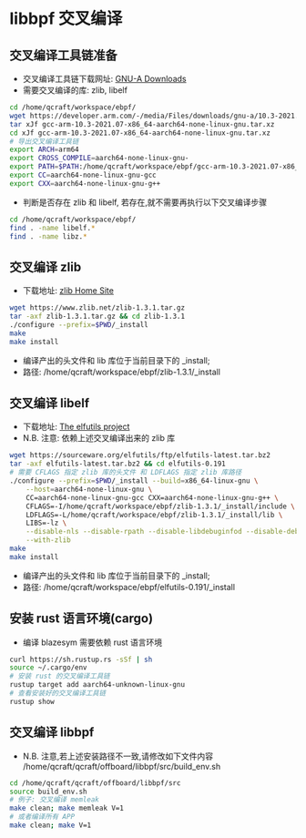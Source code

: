 # libbpf 交叉编译

## 交叉编译工具链准备

- 交叉编译工具链下载网址: [GNU-A Downloads](https://developer.arm.com/downloads/-/gnu-a)
- 需要交叉编译的库: zlib, libelf

```bash
cd /home/qcraft/workspace/ebpf/
wget https://developer.arm.com/-/media/Files/downloads/gnu-a/10.3-2021.07/binrel/gcc-arm-10.3-2021.07-x86_64-aarch64-none-linux-gnu.tar.xz
tar xJf gcc-arm-10.3-2021.07-x86_64-aarch64-none-linux-gnu.tar.xz
cd xJf gcc-arm-10.3-2021.07-x86_64-aarch64-none-linux-gnu.tar.xz
# 导出交叉编译工具链
export ARCH=arm64
export CROSS_COMPILE=aarch64-none-linux-gnu-
export PATH=$PATH:/home/qcraft/workspace/ebpf/gcc-arm-10.3-2021.07-x86_64-aarch64-none-linux-gnu/bin
export CC=aarch64-none-linux-gnu-gcc
export CXX=aarch64-none-linux-gnu-g++
```

- 判断是否存在 zlib 和 libelf, 若存在,就不需要再执行以下交叉编译步骤

```bash
cd /home/qcraft/workspace/ebpf/
find . -name libelf.*
find . -name libz.*
```

## 交叉编译 zlib

- 下载地址: [zlib Home Site](https://www.zlib.net/)

```bash
wget https://www.zlib.net/zlib-1.3.1.tar.gz
tar -axf zlib-1.3.1.tar.gz && cd zlib-1.3.1
./configure --prefix=$PWD/_install
make
make install
```

- 编译产出的头文件和 lib 库位于当前目录下的 \_install;
- 路径: /home/qcraft/workspace/ebpf/zlib-1.3.1/\_install

## 交叉编译 libelf

- 下载地址: [The elfutils project](https://sourceware.org/elfutils/)
- N.B. 注意: 依赖上述交叉编译出来的 zlib 库

```bash
wget https://sourceware.org/elfutils/ftp/elfutils-latest.tar.bz2
tar -axf elfutils-latest.tar.bz2 && cd elfutils-0.191
# 需要 CFLAGS 指定 zlib 库的头文件 和 LDFLAGS 指定 zlib 库路径
./configure --prefix=$PWD/_install --build=x86_64-linux-gnu \
	--host=aarch64-none-linux-gnu \
    CC=aarch64-none-linux-gnu-gcc CXX=aarch64-none-linux-gnu-g++ \
    CFLAGS=-I/home/qcraft/workspace/ebpf/zlib-1.3.1/_install/include \
    LDFLAGS=-L/home/qcraft/workspace/ebpf/zlib-1.3.1/_install/lib \
    LIBS=-lz \
    --disable-nls --disable-rpath --disable-libdebuginfod --disable-debuginfod \
    --with-zlib
make
make install
```

- 编译产出的头文件和 lib 库位于当前目录下的 \_install;
- 路径: /home/qcraft/workspace/ebpf/elfutils-0.191/\_install

## 安装 rust 语言环境(cargo)

- 编译 blazesym 需要依赖 rust 语言环境

```bash
curl https://sh.rustup.rs -sSf | sh
source ~/.cargo/env
# 安装 rust 的交叉编译工具链
rustup target add aarch64-unknown-linux-gnu
# 查看安装好的交叉编译工具链
rustup show
```

## 交叉编译 libbpf

- N.B. 注意,若上述安装路径不一致,请修改如下文件内容 /home/qcraft/qcraft/offboard/libbpf/src/build_env.sh

```bash
cd /home/qcraft/qcraft/offboard/libbpf/src
source build_env.sh
# 例子: 交叉编译 memleak
make clean; make memleak V=1
# 或者编译所有 APP
make clean; make V=1
```

